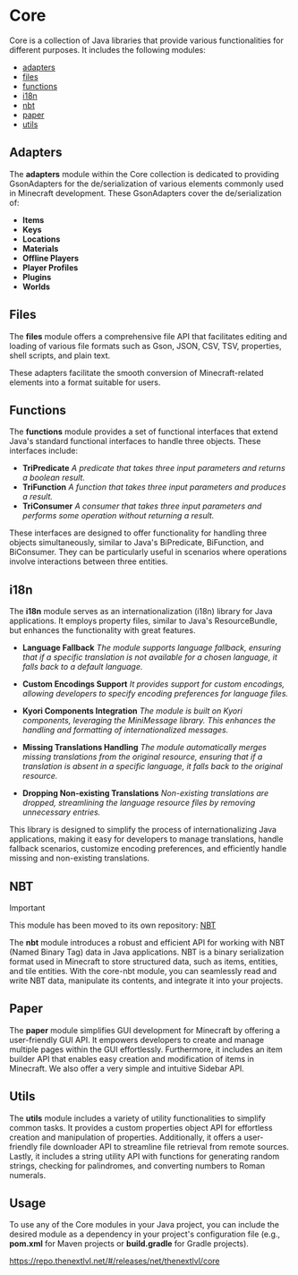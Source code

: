 # Core

Core is a collection of Java libraries that provide various functionalities for different purposes. It includes the
following modules:

- [adapters](#adapters)
- [files](#files)
- [functions](#functions)
- [i18n](#i18n)
- [nbt](#nbt)
- [paper](#paper)
- [utils](#utils)

## Adapters

The **adapters** module within the Core collection is dedicated to providing GsonAdapters for the de/serialization of
various elements commonly used in Minecraft development.
These GsonAdapters cover the de/serialization of:

- **Items**
- **Keys**
- **Locations**
- **Materials**
- **Offline Players**
- **Player Profiles**
- **Plugins**
- **Worlds**

## Files

The **files** module offers a comprehensive file API that facilitates editing and loading of various file formats such
as Gson, JSON, CSV, TSV, properties, shell scripts, and plain text.

These adapters facilitate the smooth conversion of Minecraft-related elements into a format suitable for users.

## Functions

The **functions** module provides a set of functional interfaces that extend Java's standard functional interfaces to
handle three objects. These interfaces include:

- **TriPredicate** _A predicate that takes three input parameters and returns a boolean result._
- **TriFunction** _A function that takes three input parameters and produces a result._
- **TriConsumer** _A consumer that takes three input parameters and performs some operation without returning a result._

These interfaces are designed to offer functionality for handling three objects simultaneously, similar to Java's
BiPredicate, BiFunction, and BiConsumer. They can be particularly useful in scenarios where operations involve
interactions between three entities.

## i18n

The **i18n** module serves as an internationalization (i18n) library for Java applications. It employs property files,
similar to Java's ResourceBundle, but enhances the functionality with great features.

- **Language Fallback** _The module supports language fallback, ensuring that if a specific translation is not available
  for a chosen language, it falls back to a default language._

- **Custom Encodings Support** _It provides support for custom encodings, allowing developers to specify encoding
  preferences for language files._

- **Kyori Components Integration** _The module is built on Kyori components, leveraging the MiniMessage library. This
  enhances the handling and formatting of internationalized messages._

- **Missing Translations Handling** _The module automatically merges missing translations from the original resource,
  ensuring that if a translation is absent in a specific language, it falls back to the original resource._

- **Dropping Non-existing Translations** _Non-existing translations are dropped, streamlining the language resource
  files by removing unnecessary entries._

This library is designed to simplify the process of internationalizing Java applications, making it easy for
developers to manage translations, handle fallback scenarios, customize encoding preferences, and efficiently handle
missing and non-existing translations.

## NBT

> [!IMPORTANT]
> This module has been moved to its own repository: [NBT](https://github.com/TheNextLvl-net/NBT)

The **nbt** module introduces a robust and efficient API for working with NBT (Named Binary Tag) data in Java
applications. NBT is a binary serialization format used in Minecraft to store structured data, such as items, entities,
and tile entities. With the core-nbt module, you can seamlessly read and write NBT data, manipulate its contents, and
integrate it into your projects.

## Paper

The **paper** module simplifies GUI development for Minecraft by offering a user-friendly GUI API. It empowers
developers to create and manage multiple pages within the GUI effortlessly. Furthermore, it includes an item builder API
that enables easy creation and modification of items in Minecraft. We also offer a very simple and intuitive Sidebar
API.

## Utils

The **utils** module includes a variety of utility functionalities to simplify common tasks. It provides a custom
properties object API for effortless creation and manipulation of properties. Additionally, it offers a user-friendly
file downloader API to streamline file retrieval from remote sources. Lastly, it includes a string utility API with
functions for generating random strings, checking for palindromes, and converting numbers to Roman numerals.

## Usage

To use any of the Core modules in your Java project, you can include the desired module as a dependency in your
project's configuration file (e.g., **pom.xml** for Maven projects or **build.gradle** for Gradle projects).

https://repo.thenextlvl.net/#/releases/net/thenextlvl/core
